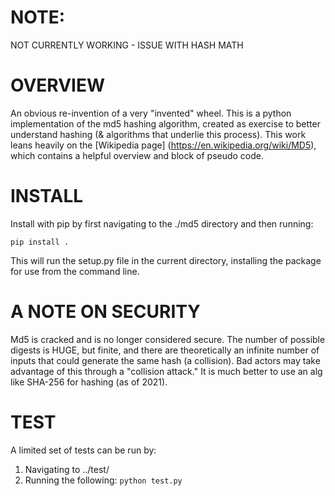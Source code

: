# NOTE:
NOT CURRENTLY WORKING - ISSUE WITH HASH MATH

# OVERVIEW
An obvious re-invention of a very "invented" wheel. This is a python implementation of the md5
hashing algorithm, created as exercise to better understand hashing (& algorithms that underlie
this process). This work leans heavily on the [Wikipedia page] (https://en.wikipedia.org/wiki/MD5),
which contains a helpful overview and block of pseudo code.

# INSTALL
Install with pip by first navigating to the ./md5 directory and then running:

`pip install .`

This will run the setup.py file in the current directory, installing the package for use
from the command line.

# A NOTE ON SECURITY
Md5 is cracked and is no longer considered secure. The number of possible digests is HUGE, but
finite, and there are theoretically an infinite number of inputs that could generate the same
hash (a collision). Bad actors may take advantage of this through a "collision attack." It is
much better to use an alg like SHA-256 for hashing (as of 2021).

# TEST
A limited set of tests can be run by:
1. Navigating to ../test/
2. Running the following:
`python test.py`

